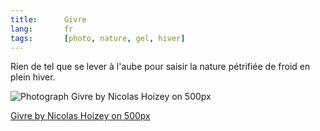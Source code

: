 ```yaml
--- 
title:      Givre 
lang:       fr 
tags:       [photo, nature, gel, hiver]
---
```


Rien de tel que se lever à l'aube pour saisir la nature pétrifiée de froid en plein hiver.

<div class="pixels-photo">
  <p><img src="https://drscdn.500px.org/photo/354958/m%3D900/7b076a42cc8b0d06d32b4013bad33e36" alt="Photograph Givre by Nicolas Hoizey on 500px"></p>
  <a href="https://500px.com/photo/354958/givre-by-nicolas-hoizey">Givre by Nicolas Hoizey on 500px</a>
</div>
<script type="text/javascript" src="https://500px.com/embed.js"></script>
